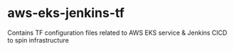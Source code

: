 # aws-eks-jenkins-tf
Contains TF configuration files related to AWS EKS service &amp; Jenkins CICD to spin infrastructure

